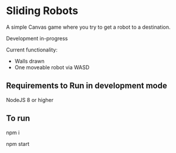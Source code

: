 # Sliding Robots

A simple Canvas game where you try to get a robot to a destination.

Development in-progress

Current functionality:
 - Walls drawn
 - One moveable robot via WASD

## Requirements to Run in development mode

NodeJS 8 or higher

## To run

npm i

npm start
